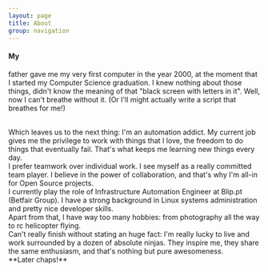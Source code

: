 ```yaml
---
layout: page
title: About
group: navigation
---
```

#### My
father gave me my very first computer in the year 2000, at the moment that I started my Computer Science graduation.
I knew nothing about those things, didn't know the meaning of that "black screen with letters in it". Well, now I can't breathe without it. (Or I'll might actually write a script that breathes for me!)

<br>
Which leaves us to the next thing: I'm an automation addict. My current job gives me the privilege to work with things that I love, the freedom to do things that eventually fail. That's what keeps me learning new things every day.

<br>
I prefer teamwork over individual work. I see myself as a really committed team player. I believe in the power of collaboration, and that's why I'm all-in for Open Source projects.

<br>
I currently play the role of Infrastructure Automation Engineer at Blip.pt (Betfair Group). I have a strong background in Linux systems administration and pretty nice developer skills.

<br>
Apart from that, I have way too many hobbies: from photography all the way to rc helicopter flying.

<br>
Can't really finish without stating an huge fact: I'm really lucky to live and work surrounded by a dozen of absolute ninjas. They inspire me, they share the same enthusiasm, and that's nothing but pure awesomeness.

<br>
**Later chaps!**
